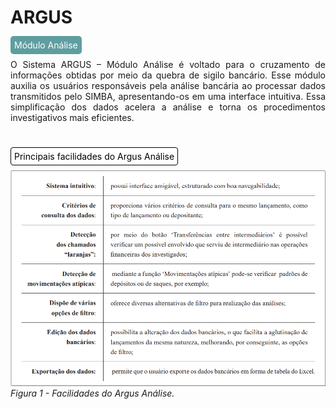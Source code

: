 # ARGUS 

<span style="background-color: #5F9EA0; border-radius: 5px; padding: 6px; color: #FFFFFF ">Módulo Análise</span>

<p style="text-align: justify;"> O Sistema ARGUS – Módulo Análise é voltado para o cruzamento de informações obtidas por meio da quebra de sigilo bancário. Esse módulo auxilia os usuários responsáveis pela análise bancária ao processar dados transmitidos pelo SIMBA, apresentando-os em uma interface intuitiva. Essa simplificação dos dados acelera a análise e torna os procedimentos investigativos mais eficientes. </p><br>

<span style="background-color: #FFFFFF; border-radius: 4px; padding: 5px; color: #000000; border: 1px solid #000000;"> Principais facilidades do Argus Análise </span><br>

![](img/FacilidadesArgus.png)<br>
*Figura 1 - Facilidades do Argus Análise.* <br><br>